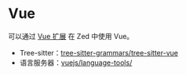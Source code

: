 # Vue

可以通过 [Vue 扩展](https://github.com/zed-extensions/vue) 在 Zed 中使用 Vue。

- Tree-sitter：[tree-sitter-grammars/tree-sitter-vue](https://github.com/tree-sitter-grammars/tree-sitter-vue)
- 语言服务器：[vuejs/language-tools/](https://github.com/vuejs/language-tools/)
